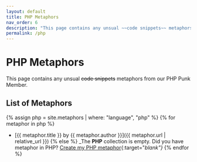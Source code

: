 ```yaml
---
layout: default
title: PHP Metaphors
nav_order: 6
description: "This page contains any unsual ~~code snippets~~ metaphors from our PHP Punk Member."
permalink: /php
---
```


# PHP Metaphors

This page contains any unsual ~~code snippets~~ metaphors from our PHP Punk Member.

## List of Metaphors
{% assign php = site.metaphors | where: "language", "php" %}
{% for metaphor in php %}
- [{{ metaphor.title }} by {{ metaphor.author }}]({{ metaphor.url | relative_url }})
{% else %}
  _The **PHP** collection is empty. Did you have metaphor in PHP? [Create my PHP metaphor](https://github.com/StreetCommunityProgrammer/metaphore/issues/new?assignees=&labels=metaphore&template=metaphore_request.yml&title=Add+%5BMETAPHORE+NAME%5D){:target="_blank"}_
{% endfor %}